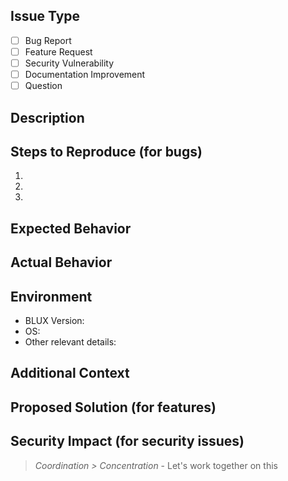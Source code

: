 ## Issue Type
<!-- Check one -->
- [ ] Bug Report
- [ ] Feature Request
- [ ] Security Vulnerability
- [ ] Documentation Improvement
- [ ] Question

## Description
<!-- Clearly describe the issue or feature request -->

## Steps to Reproduce (for bugs)
1. 
2. 
3. 

## Expected Behavior
<!-- What should happen -->

## Actual Behavior  
<!-- What actually happens -->

## Environment
- BLUX Version: 
- OS: 
- Other relevant details:

## Additional Context
<!-- Logs, screenshots, etc. -->

## Proposed Solution (for features)
<!-- How should this be implemented? -->

## Security Impact (for security issues)
<!-- Describe potential security implications -->

> *Coordination > Concentration* - Let's work together on this